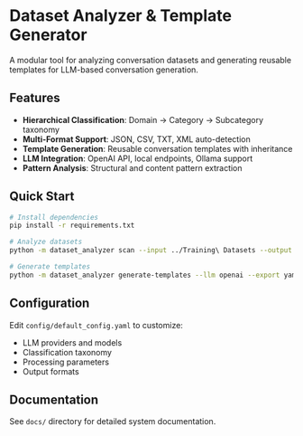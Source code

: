 # Dataset Analyzer & Template Generator

A modular tool for analyzing conversation datasets and generating reusable templates for LLM-based conversation generation.

## Features

- **Hierarchical Classification**: Domain → Category → Subcategory taxonomy
- **Multi-Format Support**: JSON, CSV, TXT, XML auto-detection
- **Template Generation**: Reusable conversation templates with inheritance
- **LLM Integration**: OpenAI API, local endpoints, Ollama support
- **Pattern Analysis**: Structural and content pattern extraction

## Quick Start

```bash
# Install dependencies
pip install -r requirements.txt

# Analyze datasets
python -m dataset_analyzer scan --input ../Training\ Datasets --output ./analysis_results

# Generate templates
python -m dataset_analyzer generate-templates --llm openai --export yaml
```

## Configuration

Edit `config/default_config.yaml` to customize:
- LLM providers and models
- Classification taxonomy
- Processing parameters
- Output formats

## Documentation

See `docs/` directory for detailed system documentation.
